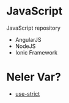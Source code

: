 # JavaScript
JavaScript repository


* AngularJS
* NodeJS
* Ionic Framework


# Neler Var?

* [use-strict](https://github.com/akcauser/JavaScript/tree/master/codes/use-strict)
